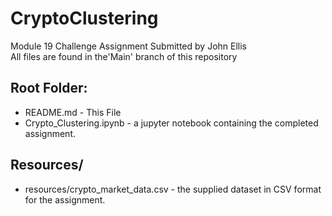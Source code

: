 # CryptoClustering
Module 19 Challenge Assignment
Submitted by John Ellis  
All files are found in the'Main' branch of this repository
## Root Folder:
- README.md - This File
- Crypto_Clustering.ipynb - a jupyter notebook containing the completed assignment.
## Resources/ 
- resources/crypto_market_data.csv -  the supplied dataset in CSV format for the assignment.